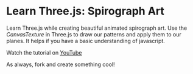 # Learn Three.js: Spirograph Art     

Learn Three.js while creating beautiful animated spirograph art.
Use the *CanvasTexture* in Three.js to draw our patterns and apply them to our planes.
It helps if you have a basic understanding of javascript.

Watch the tutorial on [YouTube](https://youtu.be/1Ww5BtQ8JlQ)

As always, fork and create something cool!